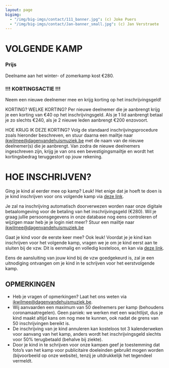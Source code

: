 ```yaml
---
layout: page
bigimg:
  - "/img/big-imgs/contact/111_banner.jpg": (c) Joke Puers
  - "/img/big-imgs/contact/Jan-banner_small.jpg": (c) Jan Verstraete
---
```


# VOLGENDE KAMP

<div id="kampen"></div>

<script>
(function() {
  const startEditie = 119; // Winter 2025 is 119e editie
  const now = new Date();
  let jaar = 2025;
  let editie = startEditie;
  let kampen = [];

  function winter(y, nr) {
    return {
      editie: nr,
      type: "winter",
      start: new Date(y, 11, 25), // december (11)
      einde: new Date(y, 11, 31),
      startTijd: "14h00",
      eindTijd: "12h00",
      plaats: "Lokeren (Domein Verloren Bos)",
      extra: ""
    };
  }

  function zomer(y, nr) {
    return {
      editie: nr,
      type: "zomer",
      start: new Date(y, 7, 1), // augustus (7)
      einde: new Date(y, 7, 8),
      startTijd: "16h00",
      eindTijd: "12h00",
      plaats: "Merelbeke (Domein Ten Berg)",
      extra: " Het concert gaat eveneens door in Domein Ten Berg, op 7 augustus om 16h00."
    };
  }

  // Bouw een lijst van kampen vooruit
  let type = "winter";
  while (kampen.length < 20) {
    if (type === "winter") {
      kampen.push(winter(jaar, editie));
      jaar++;
      type = "zomer";
    } else {
      kampen.push(zomer(jaar, editie));
      editie++;
      type = "winter";
    }
  }

  // Zoek eerstvolgende kamp
  let nextIndex = kampen.findIndex(k => k.start > now);
  if (nextIndex === -1) nextIndex = 0;

  const volgende = kampen[nextIndex];
  const daarna = kampen[nextIndex + 1];

  function formatKamp(k) {
    const maandNaam = (k.type === "winter") ? "december" : "augustus";
    return `**De ${k.editie}e Dagen van de Huismuziek** gaan door van ${k.start.getDate()} ${maandNaam} ${k.start.getFullYear()} (${k.startTijd}) tot en met ${k.einde.getDate()} ${maandNaam} ${k.einde.getFullYear()} (${k.eindTijd}) in ${k.plaats}.${k.extra}`;
  }

  document.getElementById("kampen").innerHTML = `
    <p>${formatKamp(volgende)}</p>
    <p>${formatKamp(daarna)}</p>
  `;
})();
</script>

### Prijs
Deelname aan het winter- of zomerkamp kost €280. 

### !!! KORTINGSACTIE !!!
Neem een nieuwe deelnemer mee en krijg korting op het inschrijvingsgeld! 

KORTING? WELKE KORTING?
Per nieuwe deelnemer die je aanbrengt krijg je een korting van €40 op het inschrijvingsgeld. 
Als je 1 lid aanbrengt betaal je zo slechts €240, als je 2 nieuwe leden aanbrengt €200 enzovoort.

HOE KRIJG IK DEZE KORTING?
Volg de standaard inschrijvingsprocedure zoals hieronder beschreven, en stuur daarna een mailtje naar ikwilmee@dagenvandehuismuziek.be met de naam van de nieuwe deelnemer(s) die je aanbrengt. Van zodra de nieuwe deelnemers ingeschreven zijn, krijg je van ons een bevestigingsmailtje en wordt het kortingsbedrag teruggestort op jouw rekening.


# HOE INSCHRIJVEN?
Ging je kind al eerder mee op kamp? Leuk!
Het enige dat je hoeft te doen is je kind inschrijven voor ons volgende kamp via [deze link](https://app.assistonline.eu/mvc/activity?key=6b8c4ec5-56a6-402e-82fb-6c645b2fe288). 

Je zal na inschrijving automatisch doorverwezen worden naar onze digitale betaalomgeving voor de betaling van het inschrijvingsgeld (€280).
Wil je graag jullie persoonsgegevens in onze database nog eens controleren of wijzigen maar heb je je login niet meer? Stuur een mailtje naar ikwilmee@dagenvandehuismuziek.be

Gaat je kind voor de eerste keer mee? Ook leuk!
Voordat je je kind kan inschrijven voor het volgende kamp, vragen we je om je kind eerst aan te sluiten bij de vzw. Dit is eenmalig en volledig kosteloos, en kan via [deze link](https://www.mijnassist.be/NL/3d894289-0304-4cb7-9e7c-07b6f9ec7c8a/waitinglist/subscribe).

Eens de aansluiting van jouw kind bij de vzw goedgekeurd is, zal je een uitnodiging ontvangen om je kind in te schrijven voor het eerstvolgende kamp.

## OPMERKINGEN
* Heb je vragen of opmerkingen? Laat het ons weten via ikwilmee@dagenvandehuismuziek.be.
* Wij aanvaarden een maximum van 50 deelnemers per kamp (behoudens coronamaatregelen). Geen paniek: we werken met een wachtlijst, dus je kind maakt altijd kans om nog mee te kunnen, ook nadat de grens van 50 inschrijvingen bereikt is.
* De inschrijving van je kind annuleren kan kosteloos tot 3 kalenderweken voor aanvang van het kamp, anders wordt het inschrijvingsgeld slechts voor 50% terugbetaald (behalve bij ziekte).
* Door je kind in te schrijven voor onze kampen geef je toestemming dat foto’s van het kamp voor publicitaire doeleinden gebruikt mogen worden (bijvoorbeeld op onze website), tenzij je uitdrukkelijk het tegendeel vermeldt.
